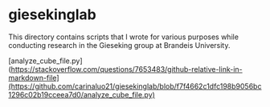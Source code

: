 # giesekinglab
This directory contains scripts that I wrote for various purposes while conducting research in the Gieseking group at Brandeis University. 

[analyze_cube_file.py](https://stackoverflow.com/questions/7653483/github-relative-link-in-markdown-file](https://github.com/carinaluo21/giesekinglab/blob/f7f4662c1dfc198b9056bc1296c02b19cceea7d0/analyze_cube_file.py)
